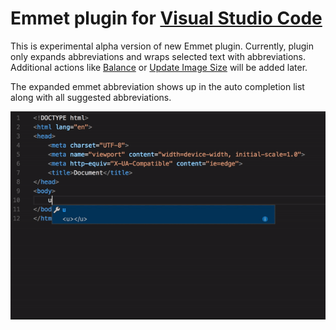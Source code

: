 # Emmet plugin for [Visual Studio Code](https://code.visualstudio.com)

This is experimental alpha version of new Emmet plugin. Currently, plugin only expands abbreviations and wraps selected text with abbreviations. Additional actions like [Balance](http://docs.emmet.io/actions/match-pair/) or [Update Image Size](http://docs.emmet.io/actions/update-image-size/)  will be added later.

The expanded emmet abbreviation shows up in the auto completion list along with all suggested abbreviations.

![Emmet Completions](emmet.gif)


